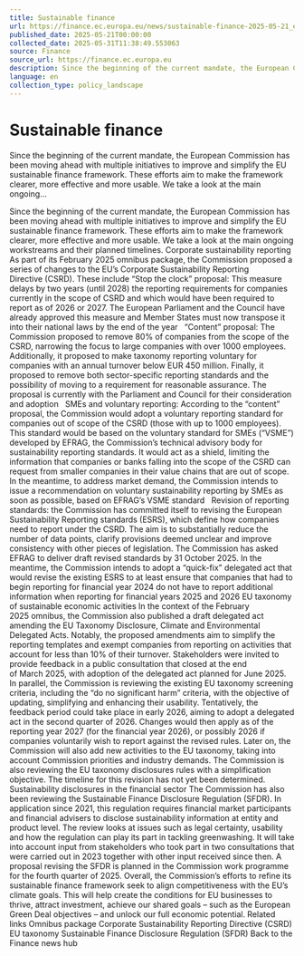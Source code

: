 ```yaml
---
title: Sustainable finance
url: https://finance.ec.europa.eu/news/sustainable-finance-2025-05-21_en
published_date: 2025-05-21T00:00:00
collected_date: 2025-05-31T11:38:49.553063
source: Finance
source_url: https://finance.ec.europa.eu
description: Since the beginning of the current mandate, the European Commission has been moving ahead with multiple initiatives to improve and simplify the EU sustainable finance framework. These efforts aim to make the framework clearer, more effective and more usable. We take a look at the main ongoing...
language: en
collection_type: policy_landscape
---
```


# Sustainable finance

Since the beginning of the current mandate, the European Commission has been moving ahead with multiple initiatives to improve and simplify the EU sustainable finance framework. These efforts aim to make the framework clearer, more effective and more usable. We take a look at the main ongoing...

Since the beginning of the current mandate, the European Commission has been moving ahead with multiple initiatives to improve and simplify the EU sustainable finance framework. These efforts aim to make the framework clearer, more effective and more usable. We take a look at the main ongoing workstreams and their planned timelines. Corporate sustainability reporting As part of its February 2025 omnibus package, the Commission proposed a series of changes to the EU’s Corporate Sustainability Reporting Directive (CSRD). These include “Stop the clock” proposal: This measure delays by two years (until 2028) the reporting requirements for companies currently in the scope of CSRD and which would have been required to report as of 2026 or 2027. The European Parliament and the Council have already approved this measure and Member States must now transpose it into their national laws by the end of the year   “Content” proposal: The Commission proposed to remove 80% of companies from the scope of the CSRD, narrowing the focus to large companies with over 1000 employees. Additionally, it proposed to make taxonomy reporting voluntary for companies with an annual turnover below EUR 450 million. Finally, it proposed to remove both sector-specific reporting standards and the possibility of moving to a requirement for reasonable assurance. The proposal is currently with the Parliament and Council for their consideration and adoption   SMEs and voluntary reporting: According to the “content” proposal, the Commission would adopt a voluntary reporting standard for companies out of scope of the CSRD (those with up to 1000 employees). This standard would be based on the voluntary standard for SMEs (“VSME”) developed by EFRAG, the Commission’s technical advisory body for sustainability reporting standards. It would act as a shield, limiting the information that companies or banks falling into the scope of the CSRD can request from smaller companies in their value chains that are out of scope. In the meantime, to address market demand, the Commission intends to issue a recommendation on voluntary sustainability reporting by SMEs as soon as possible, based on EFRAG’s VSME standard   Revision of reporting standards: the Commission has committed itself to revising the European Sustainability Reporting standards (ESRS), which define how companies need to report under the CSRD. The aim is to substantially reduce the number of data points, clarify provisions deemed unclear and improve consistency with other pieces of legislation. The Commission has asked EFRAG to deliver draft revised standards by 31 October 2025. In the meantime, the Commission intends to adopt a “quick-fix” delegated act that would revise the existing ESRS to at least ensure that companies that had to begin reporting for financial year 2024 do not have to report additional information when reporting for financial years 2025 and 2026 EU taxonomy of sustainable economic activities In the context of the February 2025 omnibus, the Commission also published a draft delegated act amending the EU Taxonomy Disclosure, Climate and Environmental Delegated Acts. Notably, the proposed amendments aim to simplify the reporting templates and exempt companies from reporting on activities that account for less than 10% of their turnover. Stakeholders were invited to provide feedback in a public consultation that closed at the end of March 2025, with adoption of the delegated act planned for June 2025. In parallel, the Commission is reviewing the existing EU taxonomy screening criteria, including the “do no significant harm” criteria, with the objective of updating, simplifying and enhancing their usability. Tentatively, the feedback period could take place in early 2026, aiming to adopt a delegated act in the second quarter of 2026. Changes would then apply as of the reporting year 2027 (for the financial year 2026), or possibly 2026 if companies voluntarily wish to report against the revised rules. Later on, the Commission will also add new activities to the EU taxonomy, taking into account Commission priorities and industry demands. The Commission is also reviewing the EU taxonomy disclosures rules with a simplification objective. The timeline for this revision has not yet been determined. Sustainability disclosures in the financial sector The Commission has also been reviewing the Sustainable Finance Disclosure Regulation (SFDR). In application since 2021, this regulation requires financial market participants and financial advisers to disclose sustainability information at entity and product level. The review looks at issues such as legal certainty, usability and how the regulation can play its part in tackling greenwashing. It will take into account input from stakeholders who took part in two consultations that were carried out in 2023 together with other input received since then. A proposal revising the SFDR is planned in the Commission work programme for the fourth quarter of 2025. 
 Overall, the Commission’s efforts to refine its sustainable finance framework seek to align competitiveness with the EU’s climate goals. This will help create the conditions for EU businesses to thrive, attract investment, achieve our shared goals – such as the European Green Deal objectives – and unlock our full economic potential. Related links Omnibus package Corporate Sustainability Reporting Directive (CSRD) EU taxonomy Sustainable Finance Disclosure Regulation (SFDR) Back to the Finance news hub